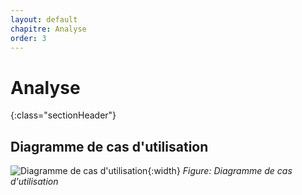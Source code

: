 ```yaml
---
layout: default
chapitre: Analyse
order: 3
---
```

# Analyse
 {:class="sectionHeader"}
 
<!-- new slide -->
## Diagramme de cas d'utilisation

 ![Diagramme de cas d'utilisation](./analyse/images/use_cas.png){:width}
*Figure: Diagramme de cas d'utilisation*


<!-- new slide -->